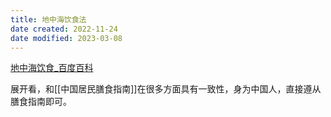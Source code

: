 ```yaml
---
title: 地中海饮食法
date created: 2022-11-24
date modified: 2023-03-08
---
```


[地中海饮食\_百度百科](https://baike.baidu.com/item/%E5%9C%B0%E4%B8%AD%E6%B5%B7%E9%A5%AE%E9%A3%9F/6869031)

展开看，和[[中国居民膳食指南]]在很多方面具有一致性，身为中国人，直接遵从膳食指南即可。
